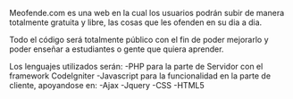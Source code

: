 Meofende.com es una web en la cual los usuarios podrán subir de manera totalmente gratuita y libre, las cosas que les ofenden en su dia a dia.

Todo el código será totalmente público con el fin de poder mejorarlo y poder enseñar a estudiantes o gente que quiera aprender.

Los lenguajes utilizados serán:
  -PHP para la parte de Servidor con el framework CodeIgniter
  -Javascript para la funcionalidad en la parte de cliente, apoyandose en:
    -Ajax
    -Jquery
  -CSS
  -HTML5
  

